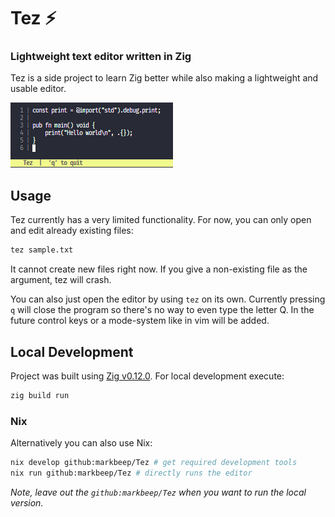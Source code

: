 # Tez ⚡️

### Lightweight text editor written in Zig

Tez is a side project to learn Zig better while also making a lightweight and usable editor.

![Hello world example in zig using Tez](media/hello_world.png)

## Usage

Tez currently has a very limited functionality. For now, you can only open and edit already existing files:

```sh
tez sample.txt
```

It cannot create new files right now. If you give a non-existing file as the argument, tez will crash.

You can also just open the editor by using `tez` on its own. Currently pressing `q` will close the program
so there's no way to even type the letter Q. In the future control keys or a mode-system like in vim will be
added.

## Local Development

Project was built using [Zig v0.12.0](https://github.com/ziglang/zig). For local development execute:

```sh
zig build run
```

### Nix

Alternatively you can also use Nix:

```sh
nix develop github:markbeep/Tez # get required development tools
nix run github:markbeep/Tez # directly runs the editor
```

_Note, leave out the `github:markbeep/Tez` when you want to run the local version._
